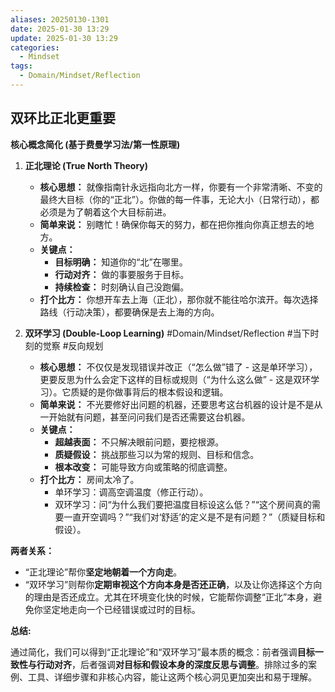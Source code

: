 ```yaml
---
aliases: 20250130-1301
date: 2025-01-30 13:29
update: 2025-01-30 13:29
categories:
  - Mindset
tags:
  - Domain/Mindset/Reflection
---
```

## 双环比正北更重要
**核心概念简化 (基于费曼学习法/第一性原理)**

1.  **正北理论 (True North Theory)**
    *   **核心思想：** 就像指南针永远指向北方一样，你要有一个非常清晰、不变的最终大目标（你的“正北”）。你做的每一件事，无论大小（日常行动），都必须是为了朝着这个大目标前进。
    *   **简单来说：** 别瞎忙！确保你每天的努力，都在把你推向你真正想去的地方。
    *   **关键点：**
        *   **目标明确：** 知道你的“北”在哪里。
        *   **行动对齐：** 做的事要服务于目标。
        *   **持续检查：** 时刻确认自己没跑偏。
    *   **打个比方：** 你想开车去上海（正北），那你就不能往哈尔滨开。每次选择路线（行动决策），都要确保是去上海的方向。

2.  **双环学习 (Double-Loop Learning)**  #Domain/Mindset/Reflection  #当下时刻的觉察 #反向规划 
    *   **核心思想：** 不仅仅是发现错误并改正（“怎么做”错了 - 这是单环学习），更要反思为什么会定下这样的目标或规则（“为什么这么做” - 这是双环学习）。它质疑的是你做事背后的根本假设和逻辑。
    *   **简单来说：** 不光要修好出问题的机器，还要思考这台机器的设计是不是从一开始就有问题，甚至问问我们是否还需要这台机器。
    *   **关键点：**
        *   **超越表面：** 不只解决眼前问题，要挖根源。
        *   **质疑假设：** 挑战那些习以为常的规则、目标和信念。
        *   **根本改变：** 可能导致方向或策略的彻底调整。
    *   **打个比方：** 房间太冷了。
        *   单环学习：调高空调温度（修正行动）。
        *   双环学习：问“为什么我们要把温度目标设这么低？”“这个房间真的需要一直开空调吗？”“我们对‘舒适’的定义是不是有问题？”（质疑目标和假设）。

**两者关系：**

*   “正北理论”帮你**坚定地朝着一个方向走**。
*   “双环学习”则帮你**定期审视这个方向本身是否还正确**，以及让你选择这个方向的理由是否还成立。尤其在环境变化快的时候，它能帮你调整“正北”本身，避免你坚定地走向一个已经错误或过时的目标。

**总结:**

通过简化，我们可以得到“正北理论”和“双环学习”最本质的概念：前者强调**目标一致性与行动对齐**，后者强调**对目标和假设本身的深度反思与调整**。排除过多的案例、工具、详细步骤和非核心内容，能让这两个核心洞见更加突出和易于理解。